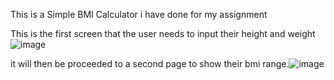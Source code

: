 This is a Simple BMI Calculator i have done for my assignment



This is the first screen that the user needs to input their height and weight![image](https://github.com/user-attachments/assets/6fd30ec5-4cbc-4680-98dd-ae14a89d9317)

it will then be proceeded to a second page to show their bmi range.![image](https://github.com/user-attachments/assets/e02a53d3-eadc-4d0e-86a4-966767740919)


